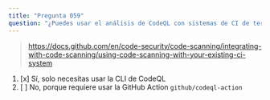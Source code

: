 ```yaml
---
title: "Pregunta 059"
question: "¿Puedes usar el análisis de CodeQL con sistemas de CI de terceros?"
---
```



> https://docs.github.com/en/code-security/code-scanning/integrating-with-code-scanning/using-code-scanning-with-your-existing-ci-system
1. [x] Sí, solo necesitas usar la CLI de CodeQL
1. [ ] No, porque requiere usar la GitHub Action `github/codeql-action`
